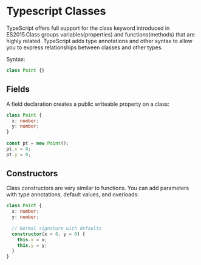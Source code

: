 # Typescript Classes

TypeScript offers full support for the class keyword introduced in ES2015.Class groups variables(properties) and functions(methods) that are highly related.
TypeScript adds type annotations and other syntax to allow you to express relationships between classes and other types.

Syntax:
```Typescript
class Point {}
```
## Fields
A field declaration creates a public writeable property on a class:

```Typescript
class Point {
  x: number;
  y: number;
}
 
const pt = new Point();
pt.x = 0;
pt.y = 0;
```

## Constructors
Class constructors are very similar to functions. You can add parameters with type annotations, default values, and overloads:

```Typescript
class Point {
  x: number;
  y: number;
 
  // Normal signature with defaults
  constructor(x = 0, y = 0) {
    this.x = x;
    this.y = y;
  }
}
```